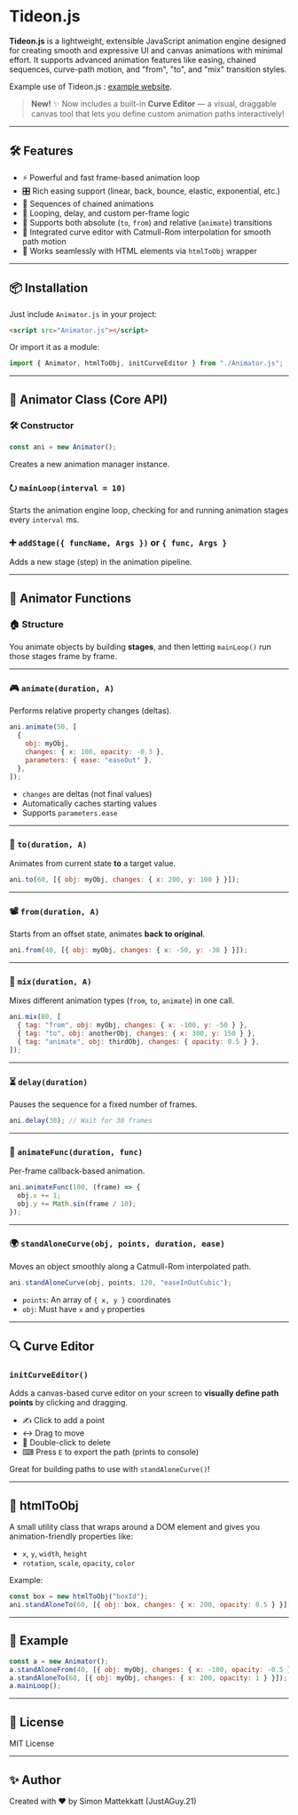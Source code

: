 # Tideon.js

**Tideon.js** is a lightweight, extensible JavaScript animation engine designed for creating smooth and expressive UI and canvas animations with minimal effort. It supports advanced animation features like easing, chained sequences, curve-path motion, and "from", "to", and "mix" transition styles.

Example use of Tideon.js :   [example website](https://simonmat21.github.io/Tideon-animation-library/).

> **New!** ✨ Now includes a built-in **Curve Editor** — a visual, draggable canvas tool that lets you define custom animation paths interactively!

---

## 🛠️ Features

- ⚡ Powerful and fast frame-based animation loop
- 🎛️ Rich easing support (linear, back, bounce, elastic, exponential, etc.)
- 🔁 Sequences of chained animations
- 🔄 Looping, delay, and custom per-frame logic
- 🎯 Supports both absolute (`to`, `from`) and relative (`animate`) transitions
- 🧹 Integrated curve editor with Catmull-Rom interpolation for smooth path motion
- 🧼 Works seamlessly with HTML elements via `htmlToObj` wrapper

---

## 📦 Installation

Just include `Animator.js` in your project:

```html
<script src="Animator.js"></script>
```

Or import it as a module:

```js
import { Animator, htmlToObj, initCurveEditor } from "./Animator.js";
```

---

## 🧠 Animator Class (Core API)

### 🛠️ Constructor

```js
const ani = new Animator();
```

Creates a new animation manager instance.

### ⭮️ `mainLoop(interval = 10)`

Starts the animation engine loop, checking for and running animation stages every `interval` ms.

### ➕ `addStage({ funcName, Args })` or `{ func, Args }`

Adds a new stage (step) in the animation pipeline.

---

## 🔧 Animator Functions

### 🏠 Structure

You animate objects by building **stages**, and then letting `mainLoop()` run those stages frame by frame.

---

### 🎮 `animate(duration, A)`

Performs relative property changes (deltas).

```js
ani.animate(50, [
  {
    obj: myObj,
    changes: { x: 100, opacity: -0.3 },
    parameters: { ease: "easeOut" },
  },
]);
```

- `changes` are deltas (not final values)
- Automatically caches starting values
- Supports `parameters.ease`

---

### 🌟 `to(duration, A)`

Animates from current state **to** a target value.

```js
ani.to(60, [{ obj: myObj, changes: { x: 200, y: 100 } }]);
```

---

### 📽 `from(duration, A)`

Starts from an offset state, animates **back to original**.

```js
ani.from(40, [{ obj: myObj, changes: { x: -50, y: -30 } }]);
```

---

### 🧪 `mix(duration, A)`

Mixes different animation types (`from`, `to`, `animate`) in one call.

```js
ani.mix(80, [
  { tag: "from", obj: myObj, changes: { x: -100, y: -50 } },
  { tag: "to", obj: anotherObj, changes: { x: 300, y: 150 } },
  { tag: "animate", obj: thirdObj, changes: { opacity: 0.5 } },
]);
```

---

### ⏳ `delay(duration)`

Pauses the sequence for a fixed number of frames.

```js
ani.delay(30); // Wait for 30 frames
```

---

### 🏃 `animateFunc(duration, func)`

Per-frame callback-based animation.

```js
ani.animateFunc(100, (frame) => {
  obj.x += 1;
  obj.y += Math.sin(frame / 10);
});
```

---

### 🌍 `standAloneCurve(obj, points, duration, ease)`

Moves an object smoothly along a Catmull-Rom interpolated path.

```js
ani.standAloneCurve(obj, points, 120, "easeInOutCubic");
```

- `points`: An array of `{ x, y }` coordinates
- `obj`: Must have `x` and `y` properties

---

## 🔍 Curve Editor

### `initCurveEditor()`

Adds a canvas-based curve editor on your screen to **visually define path points** by clicking and dragging.

- ✍ Click to add a point
- ↔ Drag to move
- 📍 Double-click to delete
- ⌨ Press `E` to export the path (prints to console)

Great for building paths to use with `standAloneCurve()`!

---

## 🏢 htmlToObj

A small utility class that wraps around a DOM element and gives you animation-friendly properties like:

- `x`, `y`, `width`, `height`
- `rotation`, `scale`, `opacity`, `color`

Example:

```js
const box = new htmlToObj("boxId");
ani.standAloneTo(60, [{ obj: box, changes: { x: 200, opacity: 0.5 } }]);
```

---

## 🔧 Example

```js
const a = new Animator();
a.standAloneFrom(40, [{ obj: myObj, changes: { x: -100, opacity: -0.5 } }]);
a.standAloneTo(60, [{ obj: myObj, changes: { x: 200, opacity: 1 } }]);
a.mainLoop();
```

---

## 🚀 License

MIT License

---

## ✨ Author

Created with ❤️ by Simon Mattekkatt (JustAGuy.21)
